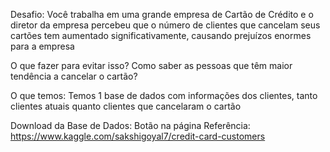 Desafio:
Você trabalha em uma grande empresa de Cartão de Crédito e o diretor da empresa percebeu que o número de clientes que cancelam seus cartões tem aumentado significativamente, causando prejuízos enormes para a empresa

O que fazer para evitar isso? Como saber as pessoas que têm maior tendência a cancelar o cartão?

O que temos:
Temos 1 base de dados com informações dos clientes, tanto clientes atuais quanto clientes que cancelaram o cartão

Download da Base de Dados: Botão na página
Referência: https://www.kaggle.com/sakshigoyal7/credit-card-customers